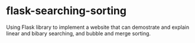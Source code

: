 # flask-searching-sorting
Using Flask library to implement a website that can demostrate and explain linear and bibary searching, and bubble and merge sorting.
